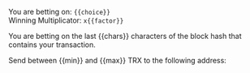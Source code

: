 You are betting on: `{{choice}}`  
Winning Multiplicator: `x{{factor}}`

You are betting on the last {{chars}} characters of the block hash that contains your transaction.

Send between {{min}} and {{max}} TRX to the following address: